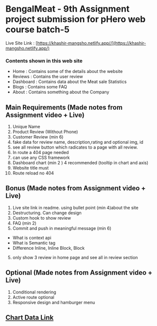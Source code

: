# BengalMeat - 9th Assignment project submission for pHero web course batch-5

Live Site Link : [https://khashir-mangsho.netlify.app//](https://khashir-mangsho.netlify.app/)

### Contents shown in this web site

- Home : Contains some of the details about the website
- Reviews : Contains the user review
- Dashboard : Contains data about the Meat sale Statistics
- Blogs : Contains some FAQ
- About : Contains something about the Company

## Main Requirements (Made notes from Assignment video + Live)

01. Unique Name
02. Product Review (Without Phone)
03. Customer Review (min 6)
04. fake data for review name, description,rating and optional img, id
05. see all review button which radicates to a page with all review.
06. In route a 404 page needed
07. can use any CSS framework
08. Dashboard chart (min 2 ) 4 recommended (tooltip in chart and axis)
09. Website title must
10. Route reload no 404

## Bonus (Made notes from Assignment video + Live)

1. Live site link in readme. using bullet point (min 4)about the site
2. Destructuring. Can change design
3. Custom hook to show review
4. FAQ (min 2)
5. Commit and push in meaningful message (min 6)

- What is context api
- What is Semantic tag
- Difference Inline, Inline Block, Block

5. only show 3 review in home page and see all in review section

## Optional (Made notes from Assignment video + Live)

1. Conditional rendering
2. Active route optional
3. Responsive design and hamburger menu

## [Chart Data Link](https://raw.githubusercontent.com/ProgrammingHero1/product-analysis-website/main/data.json)